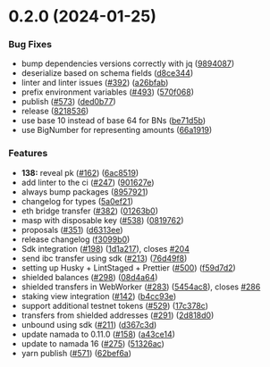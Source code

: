 

# 0.2.0 (2024-01-25)


### Bug Fixes

* bump dependencies versions correctly with jq ([9894087](https://github.com/anoma/namada-interface/commit/98940872881d0dd03c65f46c98fb80b8ea246d50))
* deserialize based on schema fields ([d8ce344](https://github.com/anoma/namada-interface/commit/d8ce344189042de9f1021babca844b46a8d9317b))
* linter and linter issues ([#392](https://github.com/anoma/namada-interface/issues/392)) ([a26bfab](https://github.com/anoma/namada-interface/commit/a26bfabc5f5bd83bb6a46036fdc2259b2a7fa218))
* prefix environment variables ([#493](https://github.com/anoma/namada-interface/issues/493)) ([570f068](https://github.com/anoma/namada-interface/commit/570f068f85bab1446c98aabd89e2f2f73a4a2ade))
* publish ([#573](https://github.com/anoma/namada-interface/issues/573)) ([ded0b77](https://github.com/anoma/namada-interface/commit/ded0b771d807531d4efe5bc0d6ff2549c79321f4))
* release ([8218536](https://github.com/anoma/namada-interface/commit/8218536a7bced883e50e492d185a0d2e582a3ab6))
* use base 10 instead of base 64 for BNs ([be71d5b](https://github.com/anoma/namada-interface/commit/be71d5b59111681ec67ae7f4eea30f2449d666fe))
* use BigNumber for representing amounts ([66a1919](https://github.com/anoma/namada-interface/commit/66a1919a5b8358da0137c9d34784c01d8586b517))


### Features

* **138:** reveal pk ([#162](https://github.com/anoma/namada-interface/issues/162)) ([6ac8519](https://github.com/anoma/namada-interface/commit/6ac8519cb841c93af0861563fd163c58f7bc63d3))
* add linter to the ci ([#247](https://github.com/anoma/namada-interface/issues/247)) ([901627e](https://github.com/anoma/namada-interface/commit/901627e3cdb03e7e1fb74dec25227391c64c2b35))
* always bump packages ([8957921](https://github.com/anoma/namada-interface/commit/8957921939f851cd027b0e8f2816e2bf6d5d12f4))
* changelog for types ([5a0ef21](https://github.com/anoma/namada-interface/commit/5a0ef2150dd0b6ff2e49e3d1a1fbf6972de636e7))
* eth bridge transfer ([#382](https://github.com/anoma/namada-interface/issues/382)) ([01263b0](https://github.com/anoma/namada-interface/commit/01263b09de988cbde080776cf8e32c1bb0f0c615))
* masp with disposable key ([#538](https://github.com/anoma/namada-interface/issues/538)) ([0819762](https://github.com/anoma/namada-interface/commit/08197620bb9938aa15f3c2a9e39f557cf2239982))
* proposals ([#351](https://github.com/anoma/namada-interface/issues/351)) ([d6313ee](https://github.com/anoma/namada-interface/commit/d6313eea2976cdf97042e947b698ca636c366a80))
* release changelog ([f3099b0](https://github.com/anoma/namada-interface/commit/f3099b0c0a96b0fb5f30689b2d97e52c24de07d5))
* Sdk integration ([#198](https://github.com/anoma/namada-interface/issues/198)) ([1d1a217](https://github.com/anoma/namada-interface/commit/1d1a217637d04155c549b115c27a93d8fae71645)), closes [#204](https://github.com/anoma/namada-interface/issues/204)
* send ibc transfer using sdk ([#213](https://github.com/anoma/namada-interface/issues/213)) ([76d49f8](https://github.com/anoma/namada-interface/commit/76d49f8d20c021c96553bf2187c4018de0037ab3))
* setting up Husky + LintStaged + Prettier ([#500](https://github.com/anoma/namada-interface/issues/500)) ([f59d7d2](https://github.com/anoma/namada-interface/commit/f59d7d23acda055b0742a1f4e3ebc9af6b4a3b7b))
* shielded balances ([#298](https://github.com/anoma/namada-interface/issues/298)) ([08d4a64](https://github.com/anoma/namada-interface/commit/08d4a640ff3b72219f9db0e98fd91007f31175c8))
* shielded transfers in WebWorker ([#283](https://github.com/anoma/namada-interface/issues/283)) ([5454ac8](https://github.com/anoma/namada-interface/commit/5454ac86c40bf6e9741e9e72f03e755a99e9106b)), closes [#286](https://github.com/anoma/namada-interface/issues/286)
* staking view integration ([#142](https://github.com/anoma/namada-interface/issues/142)) ([b4cc93e](https://github.com/anoma/namada-interface/commit/b4cc93edbd048f1dbfe0c0c3062c9a526c95e36c))
* support additional testnet tokens ([#529](https://github.com/anoma/namada-interface/issues/529)) ([17c378c](https://github.com/anoma/namada-interface/commit/17c378c8a259e827efcb75d6fb8b10c4309c850d))
* transfers from shielded addresses ([#291](https://github.com/anoma/namada-interface/issues/291)) ([2d818d0](https://github.com/anoma/namada-interface/commit/2d818d01e162dd24d60f11d251523c1c519e2378))
* unbound using sdk ([#211](https://github.com/anoma/namada-interface/issues/211)) ([d367c3d](https://github.com/anoma/namada-interface/commit/d367c3dfd8f071794702b747ab95185f62e1e7c7))
* update namada to 0.11.0 ([#158](https://github.com/anoma/namada-interface/issues/158)) ([a43ce14](https://github.com/anoma/namada-interface/commit/a43ce14644d2f121b854f5a483d2e3a8aac43990))
* update to namada 16 ([#275](https://github.com/anoma/namada-interface/issues/275)) ([51326ac](https://github.com/anoma/namada-interface/commit/51326acf925542ba24c756f9de89b16a0fa0b498))
* yarn publish ([#571](https://github.com/anoma/namada-interface/issues/571)) ([62bef6a](https://github.com/anoma/namada-interface/commit/62bef6ab4ddbd09c1c835aa06b6a3577a8b028d2))
